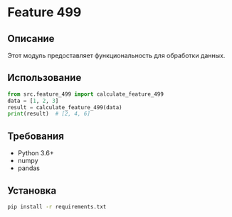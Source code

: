 # Feature 499
## Описание
Этот модуль предоставляет функциональность для обработки данных.
## Использование
```python
from src.feature_499 import calculate_feature_499
data = [1, 2, 3]
result = calculate_feature_499(data)
print(result)  # [2, 4, 6]
```
## Требования
- Python 3.6+
- numpy
- pandas
## Установка
```bash
pip install -r requirements.txt
```